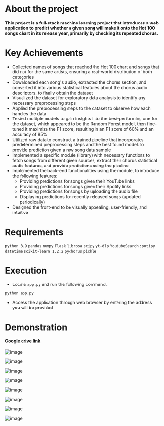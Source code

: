 # About the project
#### This project is a full-stack machine learning project that introduces a web application to predict whether a given song will make it onto the Hot 100 songs chart in its release year, primarily by checking its repeated chorus.

# Key Achievements
* Collected names of songs that reached the Hot 100 chart and songs that did not for the same artists, ensuring a real-world distribution of both categories
* Downloaded each song's audio, extracted the chorus section, and converted it into various statistical features about the chorus audio descriptors, to finally obtain the dataset
* Visualized the dataset for exploratory data analysis to identify any necessary preprocessing steps
* Applied the preprocessing steps to the dataset to observe how each handles the data
* Tested multiple models to gain insights into the best-performing one for the dataset, which appeared to be the Random Forest model, then fine-tuned it maximize the F1 score, resulting in an F1 score of 60% and an accuracy of 85%
* Utilized raw data to construct a trained pipeline that incorporates predetermined preprocessing steps and the best found model. to provide prediction given a raw song data sample
* Implemented a specific module (library) with necessary functions to fetch songs from different given sources, extract their chorus statistical audio features, and provide predictions using the pipeline
* Implemented the back-end functionalities using the module, to introduce the following features:
  * Providing predictions for songs given their YouTube links
  * Providing predictions for songs given their Spotify links
  * Providing predictions for songs by uploading the audio file
  * Displaying predictions for recently released songs (updated periodically)
* Designed the front-end to be visually appealing, user-friendly, and intuitive


# Requirements
`python 3.9`
`pandas`
`numpy`
`Flask`
`librosa`
`scipy`
`yt-dlp`
`YoutubeSearch`
`spotipy`
`datetime`
`scikit-learn 1.2.2`
`pychorus`
`pickle`

# Execution
* Locate `app.py` and run the following command:
```
python app.py
```
* Access the application through web browser by entering the address you will be provided

# Demonstration
#### [Google drive link](https://drive.google.com/file/d/181MsBU224xY8jPepnMWDMKwGZwOOnzo6/view?usp=sharing)



![image](https://github.com/GalaluddinOwais/Hot-100-or-Not/assets/111979327/37f370fe-e48f-4a54-9de8-e850df766e8b)

![image](https://github.com/GalaluddinOwais/Hot-100-or-Not/assets/111979327/111e811c-a6de-476d-97a4-af659f7adc0b)

![image](https://github.com/GalaluddinOwais/Hot-100-or-Not/assets/111979327/e1547fde-26d1-4d88-8e57-ce4380c01021)


![image](https://github.com/GalaluddinOwais/Hot-100-or-Not/assets/111979327/781f1026-d6bb-4480-9f03-da055be396a9)

![image](https://github.com/GalaluddinOwais/Hot-100-or-Not/assets/111979327/4ef80f30-85df-49bb-9488-f513a24aab9b)

![image](https://github.com/GalaluddinOwais/Hot-100-or-Not/assets/111979327/a146f64b-ebac-4742-9b3b-32ece1fd7688)

![image](https://github.com/GalaluddinOwais/Hot-100-or-Not/assets/111979327/93dabc5a-2059-4769-bf51-00102c645018)

![image](https://github.com/GalaluddinOwais/Hot-100-or-Not/assets/111979327/46ca09f4-a913-4a4d-9dfa-dbfedef6e2a3)




